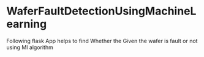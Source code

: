 # WaferFaultDetectionUsingMachineLearning
Following flask App helps to find Whether  the  Given the wafer is fault or not using Ml algorithm
